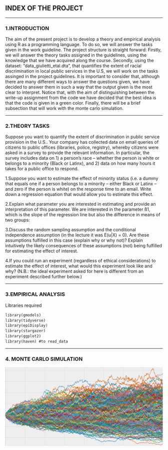 ## INDEX OF THE PROJECT
---

### 1.INTRODUCTION

The aim of the present project is to develop a theory and empirical analysis using R as a programming
language. To do so, we will answer the tasks given in the work guideline. The project structure is straight
forward: Firstly, we will answer the theory tasks assigned in the guidelines, using the knowledge that we have
acquired along the course. Secondly, using the dataset: “data_giulietti_etal.dta”, that quantifies the extent
of racial discrimination in local public services in the U.S, we will work on the tasks assinged in the project
guidelines. It is important to consider that, although there are many different ways to answer the questions
given, we have decided to answer them in such a way that the output given is the most clear to interpret.
Notice that, with the aim of distinguishing between the write-up assignment from the code we have decided
that the best idea is that the code is given in a green color. Finally, there will be a brief subsection that will
work with the monte carlo simulation.

---

### 2.THEORY TASKS

Suppose you want to quantify the extent of discrimination in public service provision in the U.S.. Your
company has collected data on email queries of citizens to public offices (libraries, police, registry), whereby
citizens were asked in a survey to provide the relevant information. In particular, the survey includes data
on 1) a person’s race – whether the person is white or belongs to a minority (Black or Latinx), and 2) data
on how many hours it takes for a public office to respond.

1.Suppose you want to estimate the effect of minority status (i.e. a dummy that equals one if a person
belongs to a minority – either Black or Latinx – and zero if the person is white) on the response time to an
email. Write down a regression equation that would allow you to estimate this effect.

2.Explain what parameter you are interested in estimating and provide an interpretation of this parameter.
We are interested in the parameter ß1, which is the slope of the regression line but also the difference in
means of two groups:

3.Discuss the random sampling assumption and the conditional independence assumption (in the lecture it
was E(u|X) = 0). Are these assumptions fulfilled in this case (explain why or why not)? Explain intuitively
the likely consequences of these assumptions (not) being fulfilled for estimating the effect of interest.

4.If you could run an experiment (regardless of ethical considerations) to estimate the effect of interest, what
would this experiment look like and why? (N.B.: the ideal experiment asked for here is different from an
experiment described further below.)

---

### 3.EMPIRICAL ANALYSIS
Libraries required
```markdown
library(gmodels)
library(tidyverse)
library(epiDisplay)
library(stargazer)
library(ggplot2)
library(haven) #to read_data
```
---

### 4. MONTE CARLO SIMULATION
<img src="images/Monte Carlo.png">



